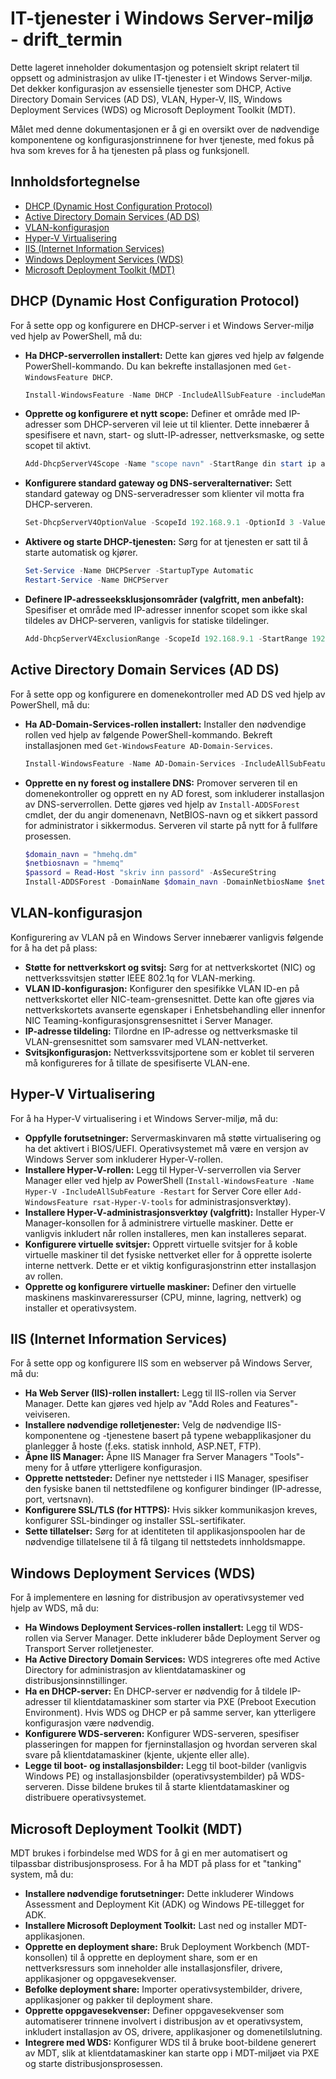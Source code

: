 # IT-tjenester i Windows Server-miljø - drift_termin

Dette lageret inneholder dokumentasjon og potensielt skript relatert til oppsett og administrasjon av ulike IT-tjenester i et Windows Server-miljø. Det dekker konfigurasjon av essensielle tjenester som DHCP, Active Directory Domain Services (AD DS), VLAN, Hyper-V, IIS, Windows Deployment Services (WDS) og Microsoft Deployment Toolkit (MDT).

Målet med denne dokumentasjonen er å gi en oversikt over de nødvendige komponentene og konfigurasjonstrinnene for hver tjeneste, med fokus på hva som kreves for å ha tjenesten på plass og funksjonell.

## Innholdsfortegnelse

- [DHCP (Dynamic Host Configuration Protocol)](#dhcp-dynamic-host-configuration-protocol)
- [Active Directory Domain Services (AD DS)](#active-directory-domain-services-ad-ds)
- [VLAN-konfigurasjon](#vlan-konfigurasjon)
- [Hyper-V Virtualisering](#hyper-v-virtualisering)
- [IIS (Internet Information Services)](#iis-internet-information-services)
- [Windows Deployment Services (WDS)](#windows-deployment-services-wds)
- [Microsoft Deployment Toolkit (MDT)](#microsoft-deployment-toolkit-mdt)

## DHCP (Dynamic Host Configuration Protocol)

For å sette opp og konfigurere en DHCP-server i et Windows Server-miljø ved hjelp av PowerShell, må du:

* **Ha DHCP-serverrollen installert:** Dette kan gjøres ved hjelp av følgende PowerShell-kommando. Du kan bekrefte installasjonen med `Get-WindowsFeature DHCP`.
    ```powershell
    Install-WindowsFeature -Name DHCP -IncludeAllSubFeature -includeManagementTools
    ``` 
* **Opprette og konfigurere et nytt scope:** Definer et område med IP-adresser som DHCP-serveren vil leie ut til klienter. Dette innebærer å spesifisere et navn, start- og slutt-IP-adresser, nettverksmaske, og sette scopet til aktivt.
    ```powershell
    Add-DhcpServerV4Scope -Name "scope navn" -StartRange din start ip adresse -EndRange din slutt ip-adresse -SubnetMask 255.255.255.0 -State Active
    ``` 
* **Konfigurere standard gateway og DNS-serveralternativer:** Sett standard gateway og DNS-serveradresser som klienter vil motta fra DHCP-serveren.
    ```powershell
    Set-DhcpServerV4OptionValue -ScopeId 192.168.9.1 -OptionId 3 -Value 192.168.9.7
    ```

* **Aktivere og starte DHCP-tjenesten:** Sørg for at tjenesten er satt til å starte automatisk og kjører.
    ```powershell
    Set-Service -Name DHCPServer -StartupType Automatic
    Restart-Service -Name DHCPServer
    ``` 
* **Definere IP-adresseeksklusjonsområder (valgfritt, men anbefalt):** Spesifiser et område med IP-adresser innenfor scopet som ikke skal tildeles av DHCP-serveren, vanligvis for statiske tildelinger.
    ```powershell
    Add-DhcpServerV4ExclusionRange -ScopeId 192.168.9.1 -StartRange 192.168.9.1 -EndRange 192.168.9.50
    ``` 

## Active Directory Domain Services (AD DS)

For å sette opp og konfigurere en domenekontroller med AD DS ved hjelp av PowerShell, må du:

* **Ha AD-Domain-Services-rollen installert:** Installer den nødvendige rollen ved hjelp av følgende PowerShell-kommando. Bekreft installasjonen med `Get-WindowsFeature AD-Domain-Services`.
    ```powershell
    Install-WindowsFeature -Name AD-Domain-Services -IncludeAllSubFeature -includeManagementTools
    ``` 
* **Opprette en ny forest og installere DNS:** Promover serveren til en domenekontroller og opprett en ny AD forest, som inkluderer installasjon av DNS-serverrollen. Dette gjøres ved hjelp av `Install-ADDSForest` cmdlet, der du angir domenenavn, NetBIOS-navn og et sikkert passord for administrator i sikkermodus. Serveren vil starte på nytt for å fullføre prosessen.
    ```powershell
    $domain_navn = "hmehq.dm"
    $netbiosnavn = "hmemq"
    $passord = Read-Host "skriv inn passord" -AsSecureString
    Install-ADDSForest -DomainName $domain_navn -DomainNetbiosName $netbiosnavn -SafeModeAdministratorPassword $passord -InstallDns -Force
    ``` 

## VLAN-konfigurasjon

Konfigurering av VLAN på en Windows Server innebærer vanligvis følgende for å ha det på plass:

* **Støtte for nettverkskort og svitsj:** Sørg for at nettverkskortet (NIC) og nettverkssvitsjen støtter IEEE 802.1q for VLAN-merking.
* **VLAN ID-konfigurasjon:** Konfigurer den spesifikke VLAN ID-en på nettverkskortet eller NIC-team-grensesnittet. Dette kan ofte gjøres via nettverkskortets avanserte egenskaper i Enhetsbehandling eller innenfor NIC Teaming-konfigurasjonsgrensesnittet i Server Manager.
* **IP-adresse tildeling:** Tilordne en IP-adresse og nettverksmaske til VLAN-grensesnittet som samsvarer med VLAN-nettverket.
* **Svitsjkonfigurasjon:** Nettverkssvitsjportene som er koblet til serveren må konfigureres for å tillate de spesifiserte VLAN-ene.

## Hyper-V Virtualisering

For å ha Hyper-V virtualisering i et Windows Server-miljø, må du:

* **Oppfylle forutsetninger:** Servermaskinvaren må støtte virtualisering og ha det aktivert i BIOS/UEFI. Operativsystemet må være en versjon av Windows Server som inkluderer Hyper-V-rollen.
* **Installere Hyper-V-rollen:** Legg til Hyper-V-serverrollen via Server Manager eller ved hjelp av PowerShell (`Install-WindowsFeature -Name Hyper-V -IncludeAllSubFeature -Restart` for Server Core eller `Add-WindowsFeature rsat-Hyper-V-tools` for administrasjonsverktøy).
* **Installere Hyper-V-administrasjonsverktøy (valgfritt):** Installer Hyper-V Manager-konsollen for å administrere virtuelle maskiner. Dette er vanligvis inkludert når rollen installeres, men kan installeres separat.
* **Konfigurere virtuelle svitsjer:** Opprett virtuelle svitsjer for å koble virtuelle maskiner til det fysiske nettverket eller for å opprette isolerte interne nettverk. Dette er et viktig konfigurasjonstrinn etter installasjon av rollen.
* **Opprette og konfigurere virtuelle maskiner:** Definer den virtuelle maskinens maskinvareressurser (CPU, minne, lagring, nettverk) og installer et operativsystem.

## IIS (Internet Information Services)

For å sette opp og konfigurere IIS som en webserver på Windows Server, må du:

* **Ha Web Server (IIS)-rollen installert:** Legg til IIS-rollen via Server Manager. Dette kan gjøres ved hjelp av "Add Roles and Features"-veiviseren.
* **Installere nødvendige rolletjenester:** Velg de nødvendige IIS-komponentene og -tjenestene basert på typene webapplikasjoner du planlegger å hoste (f.eks. statisk innhold, ASP.NET, FTP).
* **Åpne IIS Manager:** Åpne IIS Manager fra Server Managers "Tools"-meny for å utføre ytterligere konfigurasjon.
* **Opprette nettsteder:** Definer nye nettsteder i IIS Manager, spesifiser den fysiske banen til nettstedfilene og konfigurer bindinger (IP-adresse, port, vertsnavn).
* **Konfigurere SSL/TLS (for HTTPS):** Hvis sikker kommunikasjon kreves, konfigurer SSL-bindinger og installer SSL-sertifikater.
* **Sette tillatelser:** Sørg for at identiteten til applikasjonspoolen har de nødvendige tillatelsene til å få tilgang til nettstedets innholdsmappe.

## Windows Deployment Services (WDS)

For å implementere en løsning for distribusjon av operativsystemer ved hjelp av WDS, må du:

* **Ha Windows Deployment Services-rollen installert:** Legg til WDS-rollen via Server Manager. Dette inkluderer både Deployment Server og Transport Server rolletjenester.
* **Ha Active Directory Domain Services:** WDS integreres ofte med Active Directory for administrasjon av klientdatamaskiner og distribusjonsinnstillinger.
* **Ha en DHCP-server:** En DHCP-server er nødvendig for å tildele IP-adresser til klientdatamaskiner som starter via PXE (Preboot Execution Environment). Hvis WDS og DHCP er på samme server, kan ytterligere konfigurasjon være nødvendig.
* **Konfigurere WDS-serveren:** Konfigurer WDS-serveren, spesifiser plasseringen for mappen for fjerninstallasjon og hvordan serveren skal svare på klientdatamaskiner (kjente, ukjente eller alle).
* **Legge til boot- og installasjonsbilder:** Legg til boot-bilder (vanligvis Windows PE) og installasjonsbilder (operativsystembilder) på WDS-serveren. Disse bildene brukes til å starte klientdatamaskiner og distribuere operativsystemet.

## Microsoft Deployment Toolkit (MDT)

MDT brukes i forbindelse med WDS for å gi en mer automatisert og tilpassbar distribusjonsprosess. For å ha MDT på plass for et "tanking" system, må du:

* **Installere nødvendige forutsetninger:** Dette inkluderer Windows Assessment and Deployment Kit (ADK) og Windows PE-tillegget for ADK.
* **Installere Microsoft Deployment Toolkit:** Last ned og installer MDT-applikasjonen.
* **Opprette en deployment share:** Bruk Deployment Workbench (MDT-konsollen) til å opprette en deployment share, som er en nettverksressurs som inneholder alle installasjonsfiler, drivere, applikasjoner og oppgavesekvenser.
* **Befolke deployment share:** Importer operativsystembilder, drivere, applikasjoner og pakker til deployment share.
* **Opprette oppgavesekvenser:** Definer oppgavesekvenser som automatiserer trinnene involvert i distribusjon av et operativsystem, inkludert installasjon av OS, drivere, applikasjoner og domenetilslutning.
* **Integrere med WDS:** Konfigurer WDS til å bruke boot-bildene generert av MDT, slik at klientdatamaskiner kan starte opp i MDT-miljøet via PXE og starte distribusjonsprosessen.


